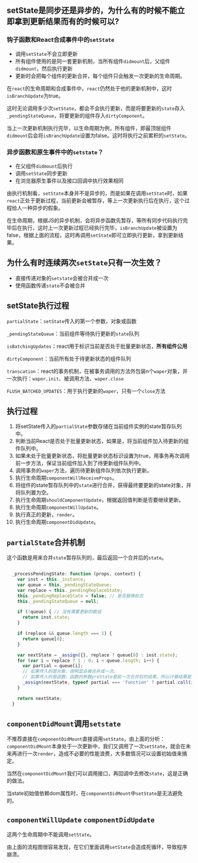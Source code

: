## setState是同步还是异步的，为什么有的时候不能立即拿到更新结果而有的时候可以?

### 钩子函数和React合成事件中的`setState`

- 调用`setState`不会立即更新
- 所有组件使用的是同一套更新机制，当所有组件`didmount`后，父组件`didmount`，然后执行更新
- 更新时会把每个组件的更新合并，每个组件只会触发一次更新的生命周期。

在`react`的生命周期和合成事件中，`react`仍然处于他的更新机制中，这时`isBranchUpdate`为true。

这时无论调用多少次`setState`，都会不会执行更新，而是将要更新的`state`存入`_pendingStateQueue`，将要更新的组件存入`dirtyComponent`。

当上一次更新机制执行完毕，以生命周期为例，所有组件，即最顶层组件`didmount`后会将`isBranchUpdate`设置为false。这时将执行之前累积的`setState`。

### 异步函数和原生事件中的`setstate`？

- 在父组件`didmount`后执行
- 调用`setState`同步更新
- 在浏览器原生事件以及接口回调中执行效果相同

由执行机制看，`setState`本身并不是异步的，而是如果在调用`setState`时，如果`react`正处于更新过程，当前更新会被暂存，等上一次更新执行后在执行，这个过程给人一种异步的假象。

在生命周期，根据JS的异步机制，会将异步函数先暂存，等所有同步代码执行完毕后在执行，这时上一次更新过程已经执行完毕，`isBranchUpdate`被设置为false，根据上面的流程，这时再调用`setState`即可立即执行更新，拿到更新结果。

## 为什么有时连续两次`setState`只有一次生效？

- 直接传递对象的`setstate`会被合并成一次
- 使用函数传递`state`不会被合并

## setState执行过程

`partialState`：`setState`传入的第一个参数，对象或函数

`_pendingStateQueue`：当前组件等待执行更新的`state`队列

`isBatchingUpdates`：react用于标识当前是否处于批量更新状态，**所有组件公用**

`dirtyComponent`：当前所有处于待更新状态的组件队列

`transcation`：react的事务机制，在被事务调用的方法外包装n个`waper`对象，并一次执行：`waper.init`、被调用方法、`waper.close`

`FLUSH_BATCHED_UPDATES`：用于执行更新的`waper`，只有一个`close`方法

## 执行过程

1. 将setState传入的`partialState`参数存储在当前组件实例的state暂存队列中。
2. 判断当前React是否处于批量更新状态，如果是，将当前组件加入待更新的组件队列中。
3. 如果未处于批量更新状态，将批量更新状态标识设置为true，用事务再次调用前一步方法，保证当前组件加入到了待更新组件队列中。
4. 调用事务的`waper`方法，遍历待更新组件队列依次执行更新。
5. 执行生命周期`componentWillReceiveProps`。
6. 将组件的state暂存队列中的`state`进行合并，获得最终要更新的state对象，并将队列置为空。
7. 执行生命周期`shouldComponentUpdate`，根据返回值判断是否要继续更新。
8. 执行生命周期`componentWillUpdate`。
9. 执行真正的更新，`render`。
10. 执行生命周期`componentDidUpdate`。

## `partialState`合并机制

这个函数是用来合并`state`暂存队列的，最后返回一个合并后的`state`。

```js

  _processPendingState: function (props, context) {
    var inst = this._instance;
    var queue = this._pendingStateQueue;
    var replace = this._pendingReplaceState;
    this._pendingReplaceState = false; // 是否替换标志
    this._pendingStateQueue = null;

    if (!queue) { // 没有需要更新的数组
      return inst.state;
    }

    if (replace && queue.length === 1) {
      return queue[0];
    }

    var nextState = _assign({}, replace ? queue[0] : inst.state);
    for (var i = replace ? 1 : 0; i < queue.length; i++) {
      var partial = queue[i];
      // 如果传入的是对象，很明显会被合并成一次。
      // 如果传入的是函数，函数的参数preState是前一次合并后的结果，所以计算结果是准确的。
      _assign(nextState, typeof partial === 'function' ? partial.call(inst, nextState, props, context) : partial);
    }

    return nextState;
  }
```

## `componentDidMount`调用`setstate`

不推荐直接在`componentDidMount`直接调用`setState`，由上面的分析：`componentDidMount`本身处于一次更新中，我们又调用了一次`setState`，就会在未来再进行一次`render`，造成不必要的性能浪费，大多数情况可以设置初始值来搞定。

当然在`componentDidMount`我们可以调用接口，再回调中去修改`state`，这是正确的做法。

当state初始值依赖dom属性时，在`componentDidMount`中`setState`是无法避免的。

## `componentWillUpdate` `componentDidUpdate`

这两个生命周期中不能调用`setState`。

由上面的流程图很容易发现，在它们里面调用`setState`会造成死循环，导致程序崩溃。